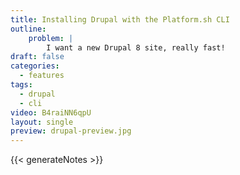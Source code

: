 ```yaml
---
title: Installing Drupal with the Platform.sh CLI
outline:
    problem: |
        I want a new Drupal 8 site, really fast!
draft: false
categories:
  - features
tags:
  - drupal
  - cli
video: B4raiNN6qpU
layout: single
preview: drupal-preview.jpg
---
```


{{< generateNotes >}}
